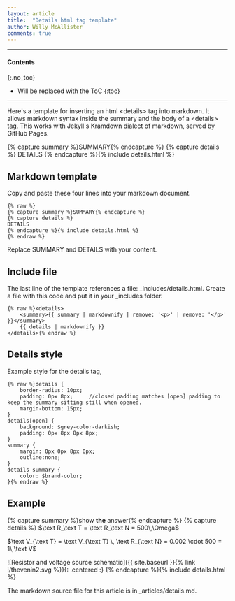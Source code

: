 ```yaml
---
layout: article
title:  "Details html tag template"
author: Willy McAllister
comments: true
---
```


----

#### Contents
{:.no_toc}

* Will be replaced with the ToC
{:toc}

----

Here's a template for inserting an html \<details\> tag into markdown. It allows markdown syntax inside the summary and the body of a \<details\> tag. This works with Jekyll's Kramdown dialect of markdown, served by GitHub Pages.

{% capture summary %}SUMMARY{% endcapture %}
{% capture details %}
DETAILS
{% endcapture %}{% include details.html %}

## Markdown template

Copy and paste these four lines into your markdown document.  

```
{% raw %}
{% capture summary %}SUMMARY{% endcapture %}
{% capture details %}
DETAILS
{% endcapture %}{% include details.html %}
{% endraw %}
```

Replace SUMMARY and DETAILS with your content.

## Include file

The last line of the template references a file: \_includes/details.html. Create a file with this code and put it in your \_includes folder.

```
{% raw %}<details>
    <summary>{{ summary | markdownify | remove: '<p>' | remove: '</p>' }}</summary>
    {{ details | markdownify }}
</details>{% endraw %}
```

## Details style

Example style for the details tag,

```
{% raw %}details {
    border-radius: 10px;
    padding: 0px 8px;     //closed padding matches [open] padding to keep the summary sitting still when opened.
    margin-bottom: 15px;
}
details[open] {
    background: $grey-color-darkish;
    padding: 0px 8px 8px 8px;
}
summary {
    margin: 0px 0px 8px 0px;
    outline:none;
}
details summary {
    color: $brand-color;
}{% endraw %}
```

## Example

{% capture summary %}show **the** answer{% endcapture %}
{% capture details %}
$\text R_\text T = \text R_\text N = 500\,\Omega$

$\text V_{\text T} = \text V_{\text T} \, \text R_{\text N} = 0.002 \cdot 500 = 1\,\text V$

![Resistor and voltage source schematic]({{ site.baseurl }}{% link i/thevenin2.svg %}){: .centered :}
{% endcapture %}{% include details.html %} 

The markdown source file for this article is in \_articles/details.md.

